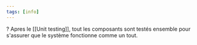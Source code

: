 ```yaml
---
tags: [info]
---
```


?
Apres le [[Unit testing]], tout les composants sont testés ensemble pour s'assurer que le système fonctionne comme un tout.
